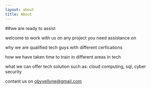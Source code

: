 ```yaml
---
layout: about
title: About
---
```


##we are ready to assist

welcome to work with us on any project you need assistance on

why
we are qualified tech guys with different cerfications

how 
we have taken time to train in different areas in tech

what
we can offer tech solution such as:
cloud computing, sql, cyber security

contant us on
obyvellyne@gmail.com 
